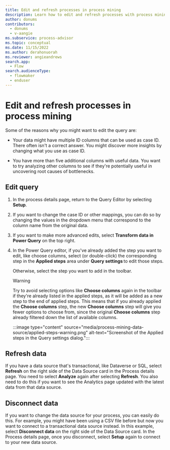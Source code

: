 ```yaml
---
title: Edit and refresh processes in process mining
description: Learn how to edit and refresh processes with process mining in Power Automate.
author: donums
contributors:
  - donums
  - v-aangie  
ms.subservice: process-advisor
ms.topic: conceptual
ms.date: 11/15/2022
ms.author: derahonuorah
ms.reviewer: angieandrews
search.app: 
  - Flow
search.audienceType: 
  - flowmaker
  - enduser
---
```


# Edit and refresh processes in process mining


Some of the reasons why you might want to edit the query are:

- Your data might have multiple ID columns that can be used as case ID. There often isn't a correct answer. You might discover more insights by changing what you use as case ID.

- You have more than five additional columns with useful data. You want to try analyzing other columns to see if they're potentially useful in uncovering root causes of bottlenecks.

## Edit query

1. In the process details page, return to the Query Editor by selecting **Setup**.

1. If you want to change the case ID or other mappings, you can do so by changing the values in the dropdown menu that correspond to the column name from the original data.

1. If you want to make more advanced edits, select **Transform data in Power Query** on the top right.

1. In the Power Query editor, if you've already added the step you want to edit, like choose columns, select (or double-click) the corresponding step in the **Applied steps** area under **Query settings** to edit those steps.  

    Otherwise, select the step you want to add in the toolbar.

   > [!WARNING]
   >
   > Try to avoid selecting options like **Choose columns** again in the toolbar if they're already listed in the applied steps, as it will be added as a new step to the end of applied steps. This means that if you already applied the **Choose columns** step, the new **Choose columns** step will give you fewer options to choose from, since the original **Choose columns** step already filtered down the list of available columns.

     :::image type="content" source="media/process-mining-data-source/applied-steps-warning.png" alt-text="Screenshot of the Applied steps in the Query settings dialog.":::

## Refresh data

If you have a data source that's transactional, like Dataverse or SQL, select **Refresh** on the right side of the Data Source card in the Process details page. You need to select **Analyze** again after selecting **Refresh**. You also need to do this if you want to see the Analytics page updated with the latest data from that data source.

## Disconnect data

If you want to change the data source for your process, you can easily do this. For example, you might have been using a CSV file before but now you want to connect to a transactional data source instead. In this example, select **Disconnect data** on the right side of the Data Source card. In the Process details page, once you disconnect, select **Setup** again to connect to your new data source.
